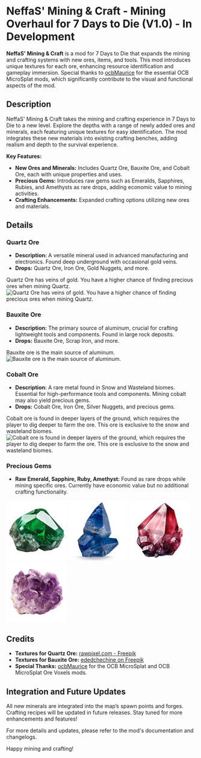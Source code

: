 # NeffaS' Mining & Craft - Mining Overhaul for 7 Days to Die (V1.0) - In Development

**NeffaS' Mining & Craft** is a mod for 7 Days to Die that expands the mining and crafting systems with new ores, items, and tools. This mod introduces unique textures for each ore, enhancing resource identification and gameplay immersion. Special thanks to [ocbMaurice](https://github.com/OCB7D2D) for the essential OCB MicroSplat mods, which significantly contribute to the visual and functional aspects of the mod.

## Description

NeffaS' Mining & Craft takes the mining and crafting experience in 7 Days to Die to a new level. Explore the depths with a range of newly added ores and minerals, each featuring unique textures for easy identification. The mod integrates these new materials into existing crafting benches, adding realism and depth to the survival experience.

**Key Features:**
- **New Ores and Minerals:** Includes Quartz Ore, Bauxite Ore, and Cobalt Ore, each with unique properties and uses.
- **Precious Gems:** Introduces raw gems such as Emeralds, Sapphires, Rubies, and Amethysts as rare drops, adding economic value to mining activities.
- **Crafting Enhancements:** Expanded crafting options utilizing new ores and materials.

## Details

### Quartz Ore
- **Description:** A versatile mineral used in advanced manufacturing and electronics. Found deep underground with occasional gold veins.
- **Drops:** Quartz Ore, Iron Ore, Gold Nuggets, and more.

Quartz Ore has veins of gold. You have a higher chance of finding precious ores when mining Quartz.
![Quartz Ore has veins of gold. You have a higher chance of finding precious ores when mining Quartz.](./ImageExamples/quartzOre.png)

### Bauxite Ore
- **Description:** The primary source of aluminum, crucial for crafting lightweight tools and components. Found in large rock deposits.
- **Drops:** Bauxite Ore, Scrap Iron, and more.

Bauxite ore is the main source of aluminum.
![Bauxite ore is the main source of aluminum.](./ImageExamples/bauxiteOre.png)

### Cobalt Ore
- **Description:** A rare metal found in Snow and Wasteland biomes. Essential for high-performance tools and components. Mining cobalt may also yield precious gems.
- **Drops:** Cobalt Ore, Iron Ore, Silver Nuggets, and precious gems.

Cobalt ore is found in deeper layers of the ground, which requires the player to dig deeper to farm the ore. This ore is exclusive to the snow and wasteland biomes.
![Cobalt ore is found in deeper layers of the ground, which requires the player to dig deeper to farm the ore. This ore is exclusive to the snow and wasteland biomes.](./ImageExamples/cobaltVoxelOre.png)

### Precious Gems
- **Raw Emerald, Sapphire, Ruby, Amethyst:** Found as rare drops while mining specific ores. Currently have economic value but no additional crafting functionality.

![](./UIAtlases/ItemIconAtlas/resourceRawEmerald.png) ![](./UIAtlases/ItemIconAtlas/resourceRawSapphire.png) ![](./UIAtlases/ItemIconAtlas/resourceRawRuby.png) ![](./UIAtlases/ItemIconAtlas/resourceRawAmethyst.png)

## Credits
- **Textures for Quartz Ore:** [rawpixel.com - Freepik](https://www.freepik.com/free-photo/gray-gold-marble-textured-background_17592797.htm)
- **Textures for Bauxite Ore:** [ededchechine on Freepik](https://www.freepik.com/free-photo/background-red-granite-details-old-foundation-medieval-scandinavian-house-from-granite-stones-held-together-with-mortar-natural-background-idea-interior-wallpaper_28877243.htm)
- **Special Thanks:** [ocbMaurice](https://github.com/OCB7D2D) for the OCB MicroSplat and OCB MicroSplat Ore Voxels mods.

## Integration and Future Updates

All new minerals are integrated into the map’s spawn points and forges. Crafting recipes will be updated in future releases. Stay tuned for more enhancements and features!

For more details and updates, please refer to the mod's documentation and changelogs.

Happy mining and crafting!
